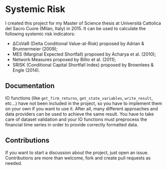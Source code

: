 # Systemic Risk

I created this project for my Master of Science thesis at Università Cattolica del Sacro Cuore (Milan, Italy) in 2015.
It can be used to calculate the following systemic risk indicators:
* ΔCoVaR (Delta Conditional Value-at-Risk) proposed by Adrian & Brunnermeier (2009);
* MES (Marginal Expected Shortfall) proposed by Acharya et al. (2010);
* Network Measures proposed by Billio et al. (2011);
* SRISK (Conditional Capital Shortfall Index) proposed by Brownlees & Engle (2014).

## Documentation

IO functions (like `get_firm_returns`, `get_state_variables`, `write_result`, etc...) have not been included in the project, so you have to implement them on your own if you want to use it. After all, many different approaches and data providers can be used to achieve the same result. You have to take care of dataset validation and your IO functions must preprocess the financial time series in order to provide correctly formatted data.

## Contributions

If you want to start a discussion about the project, just open an issue.
Contributions are more than welcome, fork and create pull requests as needed.
